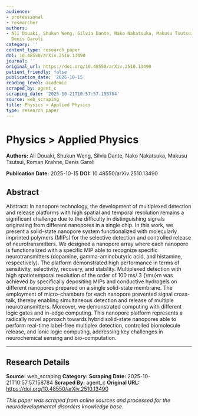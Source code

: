 ```yaml
---
audience:
- professional
- researcher
authors:
- Ali Douaki, Shukun Weng, Silvia Dante, Nako Nakatsuka, Makusu Tsutsui, Roman Krahne,
  Denis Garoli
category: ''
content_type: research_paper
doi: 10.48550/arXiv.2510.13490
journal: ''
original_url: https://doi.org/10.48550/arXiv.2510.13490
patient_friendly: false
publication_date: '2025-10-15'
reading_level: academic
scraped_by: agent_c
scraping_date: '2025-10-21T10:57:57.158784'
source: web_scraping
title: Physics > Applied Physics
type: research_paper
---
```

# Physics > Applied Physics

**Authors:** Ali Douaki, Shukun Weng, Silvia Dante, Nako Nakatsuka, Makusu Tsutsui, Roman Krahne, Denis Garoli

**Publication Date:** 2025-10-15
**DOI:** 10.48550/arXiv.2510.13490

## Abstract

Abstract:
In nanopore technology, the development of multiplexed detection and release platforms with high spatial and temporal resolution remains a significant challenge due to the difficulty in distinguishing signals originating from different nanopores in a single chip. In this work, we present a solid-state nanopore system functionalized with molecularly imprinted polymers (MIPs) for the selective detection and controlled release of neurotransmitters. We designed a nanopore array where each nanopore is functionalized with a specific MIP able to recognize specific neurotransmitters (dopamine, gamma-aminobutyric acid, and histamine, respectively). The platform demonstrated high performance in terms of sensitivity, selectivity, recovery, and stability. Multiplexed detection with high spatiotemporal resolution of the order of 100 ms/ 3 {\mu}m was achieved by specifically depositing MIPs and conductive hydrogels on different nanopores prepared on a single solid-state membrane. The employment of micro-chambers for each nanopore prevented signal cross-talk, thereby enabling simultaneous detection and release of multiple neurotransmitters. Moreover, we demonstrated computing with different logic gates and in-edge computing. This nanopore platform represents a radically novel approach towards hybrid solid-state nanopores able to perform real-time label-free multiplex detection, controlled biomolecule release, and ionic logic computing, addressing key challenges in neurochemical sensing and bio-computation.

---

## Research Details

**Source:** web_scraping
**Category:** 
**Scraping Date:** 2025-10-21T10:57:57.158784
**Scraped By:** agent_c
**Original URL:** https://doi.org/10.48550/arXiv.2510.13490

*This paper was scraped from online sources and processed for the neurodevelopmental disorders knowledge base.*